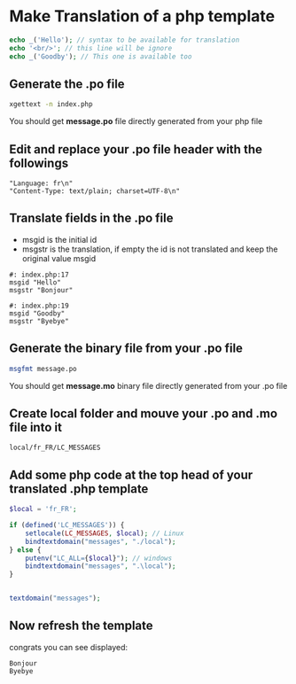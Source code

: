 # Make Translation of a php template

```php
echo _('Hello'); // syntax to be available for translation
echo '<br/>'; // this line will be ignore
echo _('Goodby'); // This one is available too
```

## Generate the .po file

```bash
xgettext -n index.php
```

You should get **message.po** file directly generated from your php file

## Edit and replace your .po file header with the followings

```code
"Language: fr\n"
"Content-Type: text/plain; charset=UTF-8\n"
```

## Translate fields in the .po file

- msgid is the initial id 
- msgstr is the translation, if empty the id is not translated and keep the original value msgid 


```code
#: index.php:17
msgid "Hello" 
msgstr "Bonjour" 

#: index.php:19
msgid "Goodby"
msgstr "Byebye"
```


## Generate the binary file from your .po file

```bash
msgfmt message.po
```

You should get **message.mo** binary file directly generated from your .po file


## Create local folder and mouve your .po and .mo file into it

```code
local/fr_FR/LC_MESSAGES
```

## Add some php code at the top head of your translated .php template
```php
$local = 'fr_FR';

if (defined('LC_MESSAGES')) {
    setlocale(LC_MESSAGES, $local); // Linux
    bindtextdomain("messages", "./local");
} else {
    putenv("LC_ALL={$local}"); // windows
    bindtextdomain("messages", ".\local");
}


textdomain("messages");
```

## Now refresh the template 

congrats you can see displayed:

```code
Bonjour
Byebye
```
